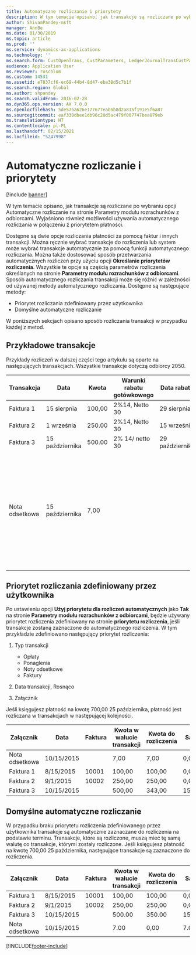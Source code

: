 ```yaml
---
title: Automatyczne rozliczanie i priorytety
description: W tym temacie opisano, jak transakcje są rozliczane po wybraniu opcji Automatyczne rozliczanie na stronie Parametry modułu rozrachunków z odbiorcami. Wyjaśniono również możliwości używania automatycznego rozliczania w połączeniu z priorytetem płatności.
author: ShivamPandey-msft
manager: AnnBe
ms.date: 01/30/2019
ms.topic: article
ms.prod: ''
ms.service: dynamics-ax-applications
ms.technology: ''
ms.search.form: CustOpenTrans, CustParameters, LedgerJournalTransCustPaym
audience: Application User
ms.reviewer: roschlom
ms.custom: 14531
ms.assetid: e7837cf6-ec69-44b4-8d47-eba38d5c7b1f
ms.search.region: Global
ms.author: shpandey
ms.search.validFrom: 2016-02-28
ms.dyn365.ops.version: AX 7.0.0
ms.openlocfilehash: 5de57ba626e177677eab5b8d2a815f191e5f6a87
ms.sourcegitcommit: eaf330dbee1db96c20d5ac479f007747bea079eb
ms.translationtype: HT
ms.contentlocale: pl-PL
ms.lasthandoff: 02/15/2021
ms.locfileid: "5247998"
---
```

# <a name="automatic-settlement-and-prioritization"></a>Automatyczne rozliczanie i priorytety

[!include [banner](../includes/banner.md)]

W tym temacie opisano, jak transakcje są rozliczane po wybraniu opcji Automatyczne rozliczanie na stronie Parametry modułu rozrachunków z odbiorcami. Wyjaśniono również możliwości używania automatycznego rozliczania w połączeniu z priorytetem płatności.

Dostępne są dwie opcje rozliczania płatności za pomocą faktur i innych transakcji. Można ręcznie wybrać transakcje do rozliczenia lub system może wybrać transakcje automatycznie za pomocą funkcji automatycznego rozliczania. Można także dostosować sposób przetwarzania automatycznych rozliczeń przy użyciu opcji **Określanie priorytetów rozliczenia**. Wszystkie te opcje są częścią parametrów rozliczenia określanych na stronie **Parametry modułu rozrachunków z odbiorcami**. Sposób automatycznego rozliczania transakcji może się różnić w zależności od używanej metody automatycznego rozliczania. Dostępne są następujące metody:

-   Priorytet rozliczania zdefiniowany przez użytkownika
-   Domyślne automatyczne rozliczanie

W poniższych sekcjach opisano sposób rozliczania transakcji w przypadku każdej z metod.

## <a name="example-transactions"></a>Przykładowe transakcje
Przykłady rozliczeń w dalszej części tego artykułu są oparte na następujących transakcjach. Wszystkie transakcje dotyczą odbiorcy 2050.

| Transakcja   | Data        | Kwota | Warunki rabatu gotówkowego | Data rabatu | Komentarze                                                                                                                                                                                      |
|---------------|-------------|--------|---------------------|--------------------|-----------------------------------------------------------------------------------------------------------------------------------------------------------------------------------------------|
| Faktura 1     | 15 sierpnia   | 100,00 | 2%14, Netto 30        | 29 sierpnia          |                                                                                                                                                                                               |
| Faktura 2     | 1 września | 250.00 | 2%14, Netto 30        | 15 września       |                                                                                                                                                                                               |
| Faktura 3     | 15 października  | 500.00 | 2% 14/ netto 30        | 29 października         |                                                                                                                                                                                               |
| Nota odsetkowa | 15 października  | 7,00   |                     |                    | Ta nota odsetkowa dotyczy faktur 1 i 2. Kwota wynosi 2% odsetek od kwot zaległych co najmniej 30 dni. Na przykład: 0,02 × (100,00 + 250,00) = 7,00. |

## <a name="user-defined-settlement-priority"></a>Priorytet rozliczania zdefiniowany przez użytkownika
Po ustawieniu opcji **Użyj priorytetu dla rozliczeń automatycznych** jako **Tak** na stronie **Parametry modułu rozrachunków z odbiorcami**, będzie używany priorytet rozliczenia zdefiniowany na stronie **priorytetu rozliczenia**, jeśli transakcje zostaną zaznaczone do automatycznego rozliczenia. W tym przykładzie zdefiniowano następujący priorytet rozliczenia:

1.  Typ transakcji
    -   Opłaty
    -   Ponaglenia
    -   Noty odsetkowe
    -   Faktury

2.  Data transakcji, Rosnąco
3.  Załącznik

Jeśli księgujesz płatność na kwotę 700,00 25 października, płatność jest rozliczana w transakcjach w następującej kolejności.

| Załącznik       | Data       | Faktura | Kwota w walucie transakcji | Kwota do rozliczenia | Saldo | Waluta |
|---------------|------------|---------|--------------------------------|------------------|---------|----------|
| Nota odsetkowa | 10/15/2015 |         | 7,00                           | 7,00             | 0,00    | USD      |
| Faktura 1     | 8/15/2015  | 10001   | 100,00                         | 100,00           | 0,00    | USD      |
| Faktura 2     | 9/1/2015   | 10002   | 250,00                         | 250,00           | 0,00    | USD      |
| Faktura 3     | 10/15/2015 |         | 500,00                         | 343,00           | 157,00  | USD      |

## <a name="default-automatic-settlement"></a>Domyślne automatyczne rozliczanie
W przypadku braku priorytetu rozliczenia zdefiniowanego przez użytkownika transakcje są automatycznie zaznaczane do rozliczenia na podstawie terminu. Transakcje, które są rozliczone, muszą mieć tę samą walutę co transakcje, którymi zostały rozliczone. Jeśli księgujesz płatność na kwotę 700,00 25 października, następujące transakcje są zaznaczone do rozliczenia.

| Załącznik       | Data       | Faktura | Kwota w walucie transakcji | Kwota do rozliczenia | Saldo | Waluta |
|---------------|------------|---------|--------------------------------|------------------|---------|----------|
| Faktura 1     | 8/15/2015  | 10001   | 100,00                         | 100,00           | 0,00    | USD      |
| Faktura 2     | 9/1/2015   | 10002   | 250,00                         | 250,00           | 0,00    | USD      |
| Faktura 3     | 10/15/2015 |         | 500.00                         | 350.00           | 150.00  | USD      |
| Nota odsetkowa | 10/15/2015 |         | 7.00                           | 0,00             | 7.00    | USD      |







[!INCLUDE[footer-include](../../includes/footer-banner.md)]